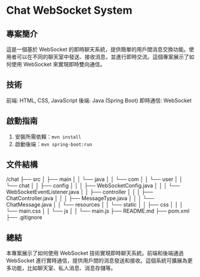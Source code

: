 # Chat WebSocket System
## 專案簡介
這是一個基於 WebSocket 的即時聊天系統，提供簡單的用戶間消息交換功能。使用者可以在不同的聊天室中發送、接收消息，並進行即時交流。這個專案展示了如何使用 WebSocket 來實現即時雙向通信。

## 技術
前端: HTML, CSS, JavaScript
後端: Java (Spring Boot)
即時通信: WebSocket  
 
## 啟動指南
1. 安裝所需依賴：`mvn install`
2. 啟動後端：`mvn spring-boot:run`
 

## 文件結構
/chat
 ├── src
 │    ├── main
 │    │    └── java
 │    │        └── com
 │    │            └── user
 │    │                └── chat
 │    │                    ├── config
 │    │                    │    ├── WebSocketConfig.java
 │    │                    │    └── WebSocketEventListener.java
 │    │                    ├── controller
 │    │                    │    ├── ChatController.java
 │    │                    │    ├── MessageType.java
 │    │                    │    └── ChatMessage.java
 │    │                    └── resources
 │    │                        └── static
 │    │                            ├── css
 │    │                            │    └── main.css
 │    │                            └── js
 │    │                                └── main.js
 ├── README.md
 ├── pom.xml
 ├── .gitignore



## 總結
本專案展示了如何使用 WebSocket 技術實現即時聊天系統。前端和後端通過 WebSocket 進行實時通信，提供用戶間的消息發送和接收。這個系統可擴展為更多功能，比如聊天室、私人消息、消息存儲等。
